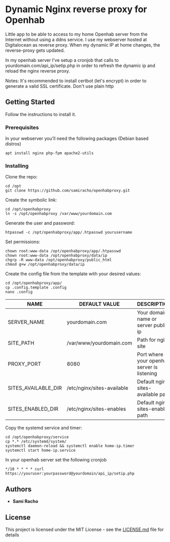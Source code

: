 # Dynamic Nginx reverse proxy for Openhab

Little app to be able to access to my home Openhab server from the Internet without using a ddns service. I use my webserver hosted at Digitalocean as reverse proxy. When my dynamic IP at home changes, the reverse-proxy gets updated.

In my openhab server I've setup a cronjob that calls to yourdomain.com/api_ip/setip.php in order to refresh the dynamic ip and reload the nginx reverse proxy.

Notes: It's recommended to install certbot (let's encrypt) in order to generate a valid SSL certificate. Don't use plain http

## Getting Started

Follow the instructions to install it.

### Prerequisites

In your webserver you'll need the following packages (Debian based distros)

```
apt install nginx php-fpm apache2-utils
```

### Installing

Clone the repo:
```
cd /opt
git clone https://github.com/samiracho/openhabproxy.git
```

Create the symbolic link:

```
cd /opt/openhabproxy
ln -s /opt/openhabproxy /var/www/yourdomain.com
```
Generate the user and password:  

```  
htpasswd -c /opt/openhabproxy/app/.htpasswd yourusername  
```

Set permissions:

```
chown root:www-data /opt/openhabproxy/app/.htpasswd
chown root:www-data /opt/openhabproxy/data/ip
chgrp -R www-data /opt/openhabproxy/public_html
chmod g+w /opt/openhabproxy/data/ip
```

Create the config file from the template with your desired values:
```
cd /opt/openhabproxy/app/ 
cp .config.template .config
nano .config
```

| NAME  | DEFAULT VALUE   | DESCRIPTION   |
|---|---|---|
| SERVER_NAME  | yourdomain.com  | Your domain name or server public ip  |
| SITE_PATH  | /var/www/yourdomain.com  | Path for nginx site  |
| PROXY_PORT | 8080  | Port where your openhab server is listening  |
| SITES_AVAILABLE_DIR | /etc/nginx/sites-available  | Default nginx sites-available path |
| SITES_ENABLED_DIR | /etc/nginx/sites-enables  | Default nginx sites-enabled path |

Copy the systemd service and timer:
```
cd /opt/openhabproxy/service 
cp *.* /etc/systemd/system/
systemctl daemon-reload && systemctl enable home-ip.timer
systemctl start home-ip.service
```

In your openhab server set the following cronjob
```
*/10 * * * * curl https://youruser:yourpassword@yourdomain/api_ip/setip.php
```

## Authors

* **Sami Racho** 

## License

This project is licensed under the MIT License - see the [LICENSE.md](LICENSE.md) file for details

